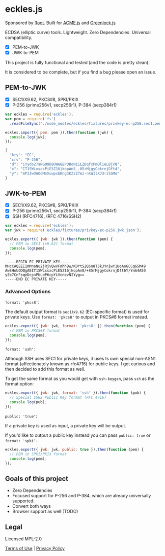 eckles.js
=========

Sponsored by [Root](https://therootcompany.com).
Built for [ACME.js](https://git.coolaj86.com/coolaj86/acme.js)
and [Greenlock.js](https://git.coolaj86.com/coolaj86/greenlock.js)

ECDSA (elliptic curve) tools. Lightweight. Zero Dependencies. Universal compatibility.

* [x] PEM-to-JWK
* [x] JWK-to-PEM

This project is fully functional and tested (and the code is pretty clean).

It is considered to be complete, but if you find a bug please open an issue.

## PEM-to-JWK

* [x] SEC1/X9.62, PKCS#8, SPKI/PKIX
* [x] P-256 (prime256v1, secp256r1), P-384 (secp384r1)

```js
var eckles = require('eckles');
var pem = require('fs')
  .readFileSync('./node_modles/eckles/fixtures/privkey-ec-p256.sec1.pem', 'ascii');

eckles.import({ pem: pem }).then(function (jwk) {
  console.log(jwk);
});
```

```js
{
  "kty": "EC",
  "crv": "P-256",
  "d": "iYydo27aNGO9DBUWeGEPD8oNi1LZDqfxPmQlieLBjVQ",
  "x": "IT1SWLxsacPiE5Z16jkopAn8_-85rMjgyCokrnjDft4",
  "y": "mP2JwOAOdMmXuwpxbKng3KZz27mz-nKWIlXJ3rzSGMo"
}
```

## JWK-to-PEM

* [x] SEC1/X9.62, PKCS#8, SPKI/PKIX
* [x] P-256 (prime256v1, secp256r1), P-384 (secp384r1)
* [x] SSH (RFC4716), (RFC 4716/SSH2)

```js
var eckles = require('eckles');
var jwk = require('eckles/fixtures/privkey-ec-p256.jwk.json');

eckles.export({ jwk: jwk }).then(function (pem) {
  // PEM in SEC1 (x9.62) format
  console.log(pem);
});
```

```
-----BEGIN EC PRIVATE KEY-----
MHcCAQEEIImMnaNu2jRjvQwVFnhhDw/KDYtS2Q6n8T5kJYniwY1UoAoGCCqGSM49
AwEHoUQDQgAEIT1SWLxsacPiE5Z16jkopAn8/+85rMjgyCokrnjDft6Y/YnA4A50
yZe7CnFsqeDcpnPbubP6cpYiVcnevNIYyg==
-----END EC PRIVATE KEY-----
```

### Advanced Options

`format: 'pkcs8'`:

The default output format is `sec1`/`x9.62` (EC-specific format) is used for private keys.
Use `format: 'pkcs8'` to output in PKCS#8 format instead.

```js
eckles.export({ jwk: jwk, format: 'pkcs8' }).then(function (pem) {
  // PEM in PKCS#8 format
  console.log(pem);
});
```

`format: 'ssh'`:

Although SSH uses SEC1 for private keys, it uses ts own special non-ASN1 format
(affectionately known as rfc4716) for public keys. I got curious and then decided
to add this format as well.

To get the same format as you
would get with `ssh-keygen`, pass `ssh` as the format option:

```js
eckles.export({ jwk: jwk, format: 'ssh' }).then(function (pub) {
  // Special SSH2 Public Key format (RFC 4716)
  console.log(pub);
});
```

`public: 'true'`:

If a private key is used as input, a private key will be output.

If you'd like to output a public key instead you can pass `public: true` or `format: 'spki'`.

```js
eckles.export({ jwk: jwk, public: true }).then(function (pem) {
  // PEM in SPKI/PKIX format
  console.log(pem);
});
```

Goals of this project
-----

* Zero Dependencies
* Focused support for P-256 and P-384, which are already universally supported.
* Convert both ways
* Browser support as well (TODO)

Legal
-----

Licensed MPL-2.0

[Terms of Use](https://therootcompany.com/legal/#terms) |
[Privacy Policy](https://therootcompany.com/legal/#privacy)

